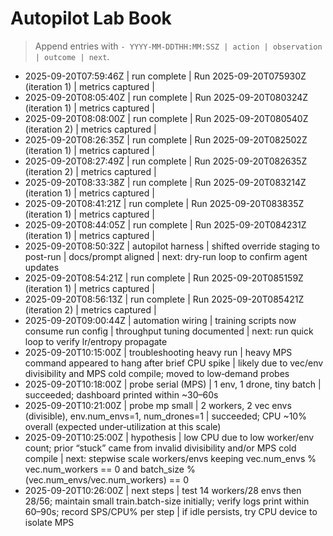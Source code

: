 # Autopilot Lab Book

> Append entries with `- YYYY-MM-DDTHH:MM:SSZ | action | observation | outcome | next`.
- 2025-09-20T07:59:46Z | run complete | Run 2025-09-20T075930Z (iteration 1) | metrics captured | 
- 2025-09-20T08:05:40Z | run complete | Run 2025-09-20T080324Z (iteration 1) | metrics captured | 
- 2025-09-20T08:08:00Z | run complete | Run 2025-09-20T080540Z (iteration 2) | metrics captured | 
- 2025-09-20T08:26:35Z | run complete | Run 2025-09-20T082502Z (iteration 1) | metrics captured | 
- 2025-09-20T08:27:49Z | run complete | Run 2025-09-20T082635Z (iteration 2) | metrics captured | 
- 2025-09-20T08:33:38Z | run complete | Run 2025-09-20T083214Z (iteration 1) | metrics captured | 
- 2025-09-20T08:41:21Z | run complete | Run 2025-09-20T083835Z (iteration 1) | metrics captured | 
- 2025-09-20T08:44:05Z | run complete | Run 2025-09-20T084231Z (iteration 1) | metrics captured | 
- 2025-09-20T08:50:32Z | autopilot harness | shifted override staging to post-run | docs/prompt aligned | next: dry-run loop to confirm agent updates
- 2025-09-20T08:54:21Z | run complete | Run 2025-09-20T085159Z (iteration 1) | metrics captured | 
- 2025-09-20T08:56:13Z | run complete | Run 2025-09-20T085421Z (iteration 2) | metrics captured | 
- 2025-09-20T09:00:44Z | automation wiring | training scripts now consume run config | throughput tuning documented | next: run quick loop to verify lr/entropy propagate
- 2025-09-20T10:15:00Z | troubleshooting heavy run | heavy MPS command appeared to hang after brief CPU spike | likely due to vec/env divisibility and MPS cold compile; moved to low‑demand probes
- 2025-09-20T10:18:00Z | probe serial (MPS) | 1 env, 1 drone, tiny batch | succeeded; dashboard printed within ~30–60s
- 2025-09-20T10:21:00Z | probe mp small | 2 workers, 2 vec envs (divisible), env.num_envs=1, num_drones=1 | succeeded; CPU ~10% overall (expected under‑utilization at this scale)
- 2025-09-20T10:25:00Z | hypothesis | low CPU due to low worker/env count; prior “stuck” came from invalid divisibility and/or MPS cold compile | next: stepwise scale workers/envs keeping vec.num_envs % vec.num_workers == 0 and batch_size % (vec.num_envs/vec.num_workers) == 0
- 2025-09-20T10:26:00Z | next steps | test 14 workers/28 envs then 28/56; maintain small train.batch-size initially; verify logs print within 60–90s; record SPS/CPU% per step | if idle persists, try CPU device to isolate MPS
